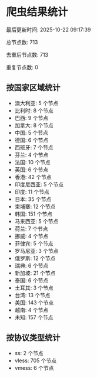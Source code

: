 # 爬虫结果统计

最后更新时间: 2025-10-22 09:17:39

总节点数: 713

去重后节点数: 713

重复节点数: 0

## 按国家区域统计

- 澳大利亚: 5 个节点
- 比利时: 8 个节点
- 巴西: 9 个节点
- 加拿大: 8 个节点
- 中国: 5 个节点
- 德国: 6 个节点
- 西班牙: 7 个节点
- 芬兰: 4 个节点
- 法国: 10 个节点
- 英国: 6 个节点
- 香港: 42 个节点
- 印度尼西亚: 5 个节点
- 印度: 11 个节点
- 日本: 35 个节点
- 柬埔寨: 12 个节点
- 韩国: 151 个节点
- 马来西亚: 5 个节点
- 荷兰: 7 个节点
- 挪威: 4 个节点
- 菲律宾: 5 个节点
- 罗马尼亚: 3 个节点
- 俄罗斯: 12 个节点
- 瑞典: 6 个节点
- 新加坡: 21 个节点
- 泰国: 6 个节点
- 土耳其: 3 个节点
- 台湾: 13 个节点
- 美国: 143 个节点
- 越南: 4 个节点
- 未知: 157 个节点

## 按协议类型统计

- ss: 2 个节点
- vless: 705 个节点
- vmess: 6 个节点
